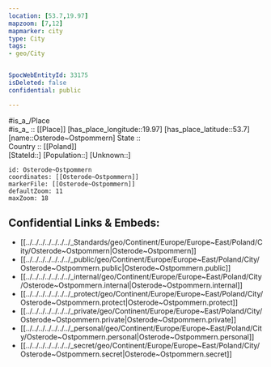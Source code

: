 ```yaml
---
location: [53.7,19.97] 
mapzoom: [7,12] 
mapmarker: city 
type: City
tags:
- geo/City


SpocWebEntityId: 33175
isDeleted: false
confidential: public

---
```

#is_a_/Place  
#is_a_ :: [[Place]] 
[has_place_longitude::19.97] 
[has_place_latitude::53.7] 
[name::Osterode~Ostpommern] 
State ::  
Country :: [[Poland]]  
[StateId::] 
[Population::] 
[Unknown::] 


```leaflet
id: Osterode~Ostpommern
coordinates: [[Osterode~Ostpommern]] 
markerFile: [[Osterode~Ostpommern]] 
defaultZoom: 11 
maxZoom: 18
```


## Confidential Links & Embeds: 
- [[../../../../../../../_Standards/geo/Continent/Europe/Europe~East/Poland/City/Osterode~Ostpommern|Osterode~Ostpommern]] 
- [[../../../../../../../_public/geo/Continent/Europe/Europe~East/Poland/City/Osterode~Ostpommern.public|Osterode~Ostpommern.public]] 
- [[../../../../../../../_internal/geo/Continent/Europe/Europe~East/Poland/City/Osterode~Ostpommern.internal|Osterode~Ostpommern.internal]] 
- [[../../../../../../../_protect/geo/Continent/Europe/Europe~East/Poland/City/Osterode~Ostpommern.protect|Osterode~Ostpommern.protect]] 
- [[../../../../../../../_private/geo/Continent/Europe/Europe~East/Poland/City/Osterode~Ostpommern.private|Osterode~Ostpommern.private]] 
- [[../../../../../../../_personal/geo/Continent/Europe/Europe~East/Poland/City/Osterode~Ostpommern.personal|Osterode~Ostpommern.personal]] 
- [[../../../../../../../_secret/geo/Continent/Europe/Europe~East/Poland/City/Osterode~Ostpommern.secret|Osterode~Ostpommern.secret]] 
